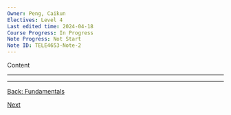 ```yaml
---
Owner: Peng, Caikun
Electives: Level 4
Last edited time: 2024-04-18
Course Progress: In Progress
Note Progress: Not Start
Note ID: TELE4653-Note-2
---
```


Content

---


---
[Back: Fundamentals](1.%20TELE4653%20Fundamentals)

[Next]()